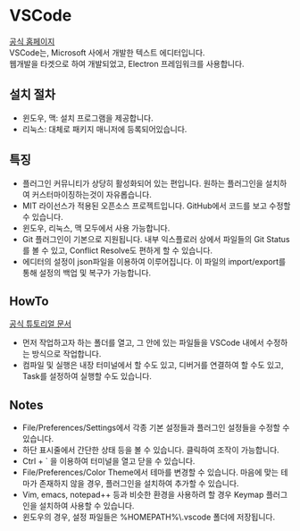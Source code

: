 # VSCode
[공식 홈페이지](https://code.visualstudio.com/)  
VSCode는, Microsoft 사에서 개발한 텍스트 에디터입니다.  
웹개발을 타겟으로 하여 개발되었고, Electron 프레임워크를 사용합니다.  

## 설치 절차
- 윈도우, 맥: 설치 프로그램을 제공합니다.
- 리눅스: 대체로 패키지 매니저에 등록되어있습니다.

## 특징
- 플러그인 커뮤니티가 상당히 활성화되어 있는 편입니다. 원하는 플러그인을 설치하여 커스터마이징하는것이 자유롭습니다.  
- MIT 라이선스가 적용된 오픈소스 프로젝트입니다. GitHub에서 코드를 보고 수정할 수 있습니다.  
- 윈도우, 리눅스, 맥 모두에서 사용 가능합니다.
- Git 플러그인이 기본으로 지원됩니다. 내부 익스플로러 상에서 파일들의 Git Status를 볼 수 있고, Conflict Resolve도 편하게 할 수 있습니다.
- 에디터의 설정이 json파일을 이용하여 이루어집니다. 이 파일의 import/export를 통해 설정의 백업 및 복구가 가능합니다.

## HowTo 
[공식 튜토리얼 문서](https://code.visualstudio.com/docs)  
- 먼저 작업하고자 하는 폴더를 열고, 그 안에 있는 파일들을 VSCode 내에서 수정하는 방식으로 작업합니다.
- 컴파일 및 실행은 내장 터미널에서 할 수도 있고, 디버거를 연결하여 할 수도 있고, Task를 설정하여 실행할 수도 있습니다.

## Notes
- File/Preferences/Settings에서 각종 기본 설정들과 플러그인 설정들을 수정할 수 있습니다.
- 하단 표시줄에서 간단한 상태 등을 볼 수 있습니다. 클릭하여 조작이 가능합니다.
- Ctrl + ` 을 이용하여 터미널을 열고 닫을 수 있습니다.
- File/Preferences/Color Theme에서 테마를 변경할 수 있습니다. 마음에 맞는 테마가 존재하지 않을 경우, 플러그인을 설치하여 추가할 수 있습니다.
- Vim, emacs, notepad++ 등과 비슷한 환경을 사용하려 할 경우 Keymap 플러그인을 설치하여 사용할 수 있습니다.
- 윈도우의 경우, 설정 파일들은 %HOMEPATH%\\.vscode 폴더에 저장됩니다.